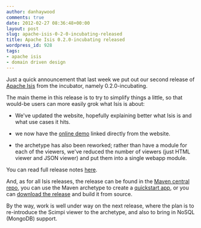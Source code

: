 ```yaml
---
author: danhaywood
comments: true
date: 2012-02-27 08:36:48+00:00
layout: post
slug: apache-isis-0-2-0-incubating-released
title: Apache Isis 0.2.0-incubating released
wordpress_id: 928
tags:
- apache isis
- domain driven design
---
```


Just a quick announcement that last week we put out our second release of [Apache Isis](http://incubator.apache.org/isis) from the incubator, namely 0.2.0-incubating.



The main theme in this release is to try to simplify things a little, so that would-be users can more easily grok what Isis is about:
<!-- more -->



	
  * We've updated the website, hopefully explaining better what Isis is and what use cases it hits.

	
  * we now have the [online demo](http://mmyco.co.uk:8180/isis-onlinedemo) linked directly from the website.

	
  * the archetype has also been reworked; rather than have a module for each of the viewers, we've reduced the number of viewers (just HTML viewer and JSON viewer) and put them into a single webapp module.





You can read full release notes [here](http://incubator.apache.org/isis/release-notes-0.2.0-incubating.html).



And, as for all Isis releases, the release can be found in the [Maven central repo](http://search.maven.org), you can use the Maven archetype to create a [quickstart app](http://incubator.apache.org/isis/quick-start.html), or you can [download the release](http://incubator.apache.org/isis/downloads.html) and build it from source.



By the way, work is well under way on the next release, where the plan is to re-introduce the Scimpi viewer to the archetype, and also to bring in NoSQL (MongoDB) support.

